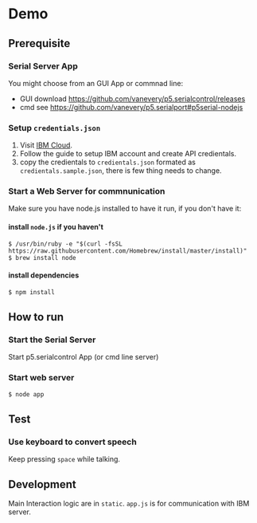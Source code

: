 # Demo

## Prerequisite
### Serial Server App
You might choose from an GUI App or commnad line:

- GUI
download https://github.com/vanevery/p5.serialcontrol/releases
- ​cmd
see https://github.com/vanevery/p5.serialport#p5serial-nodejs 

### Setup `credentials.json`
1. Visit [IBM Cloud](https://www.ibm.com/watson/services/text-to-speech/).
2. Follow the guide to setup IBM account and create API credientals.
3. copy the credientals to `credientals.json` formated as `credientals.sample.json`, there is few thing needs to change.

### Start a Web Server for commnunication
Make sure you have node.js installed to have it run, if you don't have it:

#### install `node.js` if you haven't
```
$ /usr/bin/ruby -e "$(curl -fsSL https://raw.githubusercontent.com/Homebrew/install/master/install)"
$ brew install node
```

#### install dependencies
```bash
$ npm install
```

## How to run

### Start the Serial Server 
Start p5.serialcontrol App (or cmd line server)

### Start web server
``` bash
$ node app
```

## Test
### Use keyboard to convert speech
Keep pressing `space` while talking.

## Development

Main Interaction logic are in `static`. `app.js` is for communication with IBM server.

